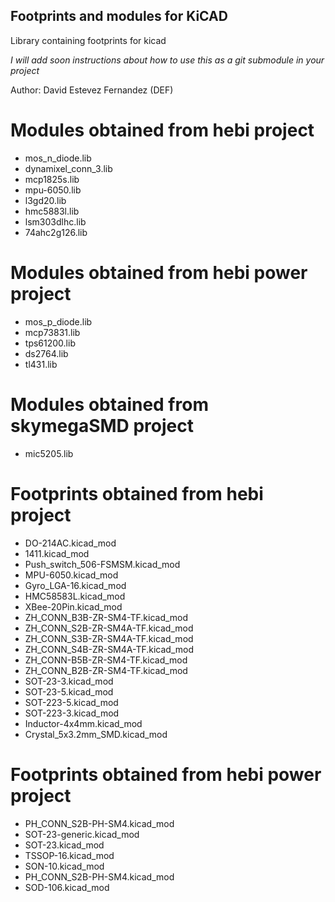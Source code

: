Footprints and modules for KiCAD
--------------------------------------------------------------------------------
Library containing footprints for kicad

*I will add soon instructions about how to use this as a git submodule in your project*

Author: David Estevez Fernandez (DEF)

# Modules obtained from hebi project #

  * mos_n_diode.lib
  * dynamixel_conn_3.lib
  * mcp1825s.lib
  * mpu-6050.lib
  * l3gd20.lib
  * hmc5883l.lib
  * lsm303dlhc.lib
  * 74ahc2g126.lib

# Modules obtained from hebi power project #

  * mos_p_diode.lib
  * mcp73831.lib
  * tps61200.lib
  * ds2764.lib
  * tl431.lib

# Modules obtained from skymegaSMD project #

  * mic5205.lib

# Footprints obtained from hebi project #

  * DO-214AC.kicad_mod
  * 1411.kicad_mod
  * Push_switch_506-FSMSM.kicad_mod
  * MPU-6050.kicad_mod
  * Gyro_LGA-16.kicad_mod
  * HMC58583L.kicad_mod
  * XBee-20Pin.kicad_mod
  * ZH_CONN_B3B-ZR-SM4-TF.kicad_mod
  * ZH_CONN_S2B-ZR-SM4A-TF.kicad_mod
  * ZH_CONN_S3B-ZR-SM4A-TF.kicad_mod
  * ZH_CONN_S4B-ZR-SM4A-TF.kicad_mod
  * ZH_CONN-B5B-ZR-SM4-TF.kicad_mod
  * ZH_CONN_B2B-ZR-SM4-TF.kicad_mod
  * SOT-23-3.kicad_mod
  * SOT-23-5.kicad_mod
  * SOT-223-5.kicad_mod
  * SOT-223-3.kicad_mod
  * Inductor-4x4mm.kicad_mod
  * Crystal_5x3.2mm_SMD.kicad_mod

# Footprints obtained from hebi power project #

  * PH_CONN_S2B-PH-SM4.kicad_mod
  * SOT-23-generic.kicad_mod
  * SOT-23.kicad_mod
  * TSSOP-16.kicad_mod
  * SON-10.kicad_mod
  * PH_CONN_S2B-PH-SM4.kicad_mod
  * SOD-106.kicad_mod
